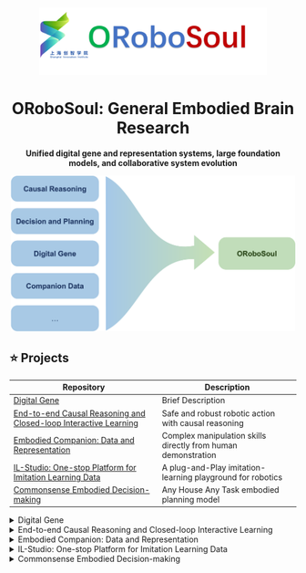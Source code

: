 <div align="center">

<img src="assets/logo.png" width="400"/>


# ORoboSoul: General Embodied Brain Research
**Unified digital gene and representation systems, large foundation models, and collaborative system evolution**

<img src="assets/robosoul_projects.png" width="500"/>

</div>

## ⭐️ Projects

Repository | Description
---- | ----
[Digital Gene](https://github.com/sii-research/DigitalGene)			| Brief Description 
[End-to-end Causal Reasoning and Closed-loop Interactive Learning](https://github.com/sii-research/ORoboSoul/tree/causal-robot/causal-robot) | Safe and robust robotic action with causal reasoning
[Embodied Companion: Data and Representation](https://github.com) | Complex manipulation skills directly from human demonstration
[IL-Studio: One-stop Platform for Imitation Learning Data](https://github.com/WwZzz/IL-Studio) | A plug-and-Play imitation-learning playground for robotics
[Commonsense Embodied Decision-making](https://github.com/sii-research/ORoboSoul/tree/feature/decision-making/decision-making#readme) | Any House Any Task embodied planning model

<details>
<summary>Digital Gene</summary>
Details
</details>

<details>
<summary>End-to-end Causal Reasoning and Closed-loop Interactive Learning</summary>
<div align="center">
  <img src="assets/causal-rob.png" width="500"/>
</div>
Enabling intelligent systems—especially robots—by not only perceiving and acting, but also understanding causal relations, making safer and more robust decisions, and continually refining their knowledge through real-world interactions
</details>

<details>
<summary>Embodied Companion: Data and Representation</summary>
Embodied Companion builds large-scale human–robot companion data and unified representations to transfer everyday human manipulation into robot-executable skills, empowering downstream VLA models.
</details>

<details>
<summary>IL-Studio: One-stop Platform for Imitation Learning Data</summary>
IL-Studio is an open-source repository that lets researchers and engineers jump-start imitation-learning experiments on popular robot manipulation benchmarks with minimal friction. The entire training, evaluation, and deployment pipeline has been carefully modularized so that you can swap-in your own policy, environment, or dataset without touching the rest of the stack.
</details>

<details>
<summary>Commonsense Embodied Decision-making</summary>

Commonsense Embodied Decision-making is an open-source research framework for embodied AI, aimed at enabling intelligent agents, such as robots, to leverage commonsense knowledge like humans to understand complex instructions and make decisions.

<div align="center">
  <img src="assets/desicion-making.png" width="500"/>
</div>

AHAT (Any House Any Task) is an end-to-end Large Language Model (LLM) to serve as the agent's reasoning and decision-making core.
</details>

